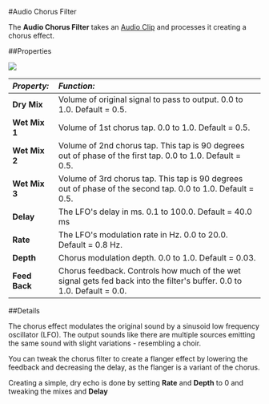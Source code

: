 #Audio Chorus Filter

The __Audio Chorus Filter__ takes an [Audio Clip](class-AudioClip) and processes it creating a chorus effect. 


##Properties

![](../uploads/Main/AudioChorusFilter.png) 


|**_Property:_** |**_Function:_** |
|:---|:---|
|__Dry Mix__ |Volume of original signal to pass to output. 0.0 to 1.0. Default = 0.5.|
|__Wet Mix 1__ |Volume of 1st chorus tap. 0.0 to 1.0. Default = 0.5.|
|__Wet Mix 2__ |Volume of 2nd chorus tap. This tap is 90 degrees out of phase of the first tap. 0.0 to 1.0. Default = 0.5.|
|__Wet Mix 3__ |Volume of 3rd chorus tap. This tap is 90 degrees out of phase of the second tap. 0.0 to 1.0. Default = 0.5.|
|__Delay__ |The LFO's delay in ms. 0.1 to 100.0. Default = 40.0 ms|
|__Rate__ |The LFO's modulation rate in Hz. 0.0 to 20.0. Default = 0.8 Hz.|
|__Depth__ |Chorus modulation depth. 0.0 to 1.0. Default = 0.03.|
|__Feed Back__ |Chorus feedback. Controls how much of the wet signal gets fed back into the filter's buffer. 0.0 to 1.0. Default = 0.0.|



##Details

The chorus effect modulates the original sound by a sinusoid low frequency oscillator (LFO). The output sounds like there are multiple sources emitting the same sound with slight variations - resembling a choir.

You can tweak the chorus filter to create a flanger effect by lowering the feedback and decreasing the delay, as the flanger is a variant of the chorus.

Creating a simple, dry echo is done by setting __Rate__ and __Depth__ to 0 and tweaking the mixes and __Delay__
